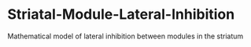 # Striatal-Module-Lateral-Inhibition
Mathematical model of lateral inhibition between modules in the striatum
